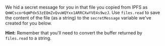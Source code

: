 We hid a secret message for you in that file you copied from IPFS as `QmWCscor6qWPdx53zEQmZvQvuWQYxx1ARRCXwYVE4s9wzJ`. Use `files.read` to save the content of the file (as a string) to the `secretMessage` variable we've created for you below.

**Hint:** Remember that you'll need to convert the buffer returned by `files.read` to a string.

